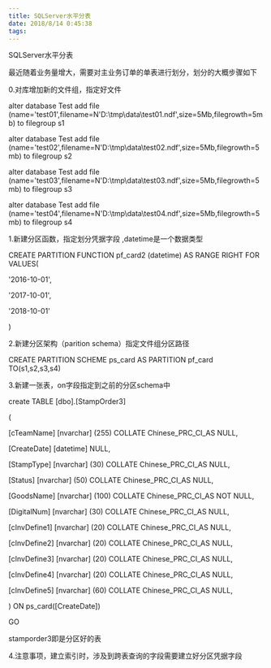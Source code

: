 ```yaml
---
title: SQLServer水平分表
date: 2018/8/14 0:45:38
tags:
---
```



SQLServer水平分表

  


最近随着业务量增大，需要对主业务订单的单表进行划分，划分的大概步骤如下

  


  


0.对库增加新的文件组，指定好文件

alter database Test add file (name='test01',filename=N'D:\tmp\data\test01.ndf',size=5Mb,filegrowth=5mb) to filegroup s1

alter database Test add file (name='test02',filename=N'D:\tmp\data\test02.ndf',size=5Mb,filegrowth=5mb) to filegroup s2

alter database Test add file (name='test03',filename=N'D:\tmp\data\test03.ndf',size=5Mb,filegrowth=5mb) to filegroup s3

alter database Test add file (name='test04',filename=N'D:\tmp\data\test04.ndf',size=5Mb,filegrowth=5mb) to filegroup s4

1.新建分区函数，指定划分凭据字段 ,datetime是一个数据类型

CREATE PARTITION FUNCTION pf_card2 (datetime) AS RANGE RIGHT FOR VALUES(

'2016-10-01',

'2017-10-01',

'2018-10-01'

)

2.新建分区架构（parition schema）指定文件组分区路径

CREATE PARTITION SCHEME ps_card AS PARTITION pf_card TO(s1,s2,s3,s4)

3.新建一张表，on字段指定到之前的分区schema中

create TABLE [dbo].[StampOrder3]

(

  


[cTeamName] [nvarchar] (255) COLLATE Chinese_PRC_CI_AS NULL,

[CreateDate] [datetime] NULL,

[StampType] [nvarchar] (30) COLLATE Chinese_PRC_CI_AS NULL,

[Status] [nvarchar] (50) COLLATE Chinese_PRC_CI_AS NULL,

[GoodsName] [nvarchar] (100) COLLATE Chinese_PRC_CI_AS NOT NULL,

[DigitalNum] [nvarchar] (30) COLLATE Chinese_PRC_CI_AS NULL,

[cInvDefine1] [nvarchar] (20) COLLATE Chinese_PRC_CI_AS NULL,

[cInvDefine2] [nvarchar] (20) COLLATE Chinese_PRC_CI_AS NULL,

[cInvDefine3] [nvarchar] (20) COLLATE Chinese_PRC_CI_AS NULL,

[cInvDefine4] [nvarchar] (20) COLLATE Chinese_PRC_CI_AS NULL,

[cInvDefine5] [nvarchar] (60) COLLATE Chinese_PRC_CI_AS NULL,

  


) ON ps_card([CreateDate])

GO

stamporder3即是分区好的表

  


4.注意事项，建立索引时，涉及到跨表查询的字段需要建立好分区凭据字段
